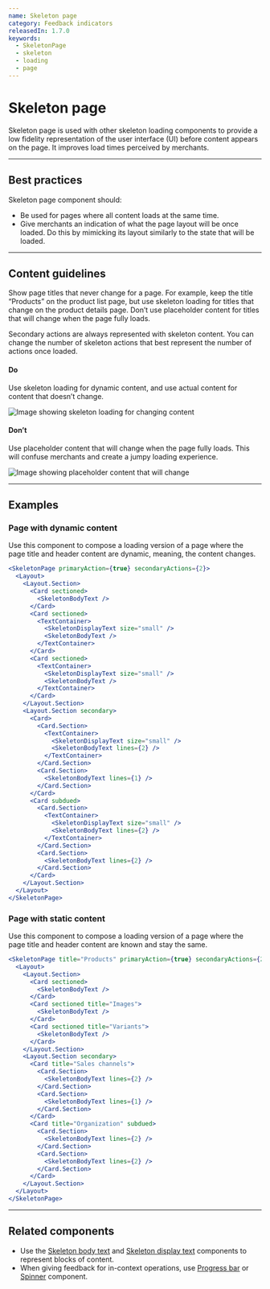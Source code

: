 ```yaml
---
name: Skeleton page
category: Feedback indicators
releasedIn: 1.7.0
keywords:
  - SkeletonPage
  - skeleton
  - loading
  - page
---
```


# Skeleton page

Skeleton page is used with other skeleton loading components to provide a low fidelity representation of the user interface (UI) before content appears on the page. It improves load times perceived by merchants.

---

## Best practices

Skeleton page component should:

- Be used for pages where all content loads at the same time.
- Give merchants an indication of what the page layout will be once loaded. Do this by mimicking its layout similarly to the state that will be loaded.

---

## Content guidelines

Show page titles that never change for a page. For example, keep the title “Products” on the product list page, but use skeleton loading for titles that change on the product details page. Don’t use placeholder content for titles that will change when the page fully loads.

Secondary actions are always represented with skeleton content. You can change the number of skeleton actions that best represent the number of actions once loaded.

<!-- usageblock -->

#### Do

Use skeleton loading for dynamic content, and use actual content for content that doesn’t change.

<div class="TypographyUsageBlockImg">

![Image showing skeleton loading for changing content](skeleton/do-use-skeleton-for-changing-content.png)

</div>

#### Don’t

Use placeholder content that will change when the page fully loads. This will confuse merchants and create a jumpy loading experience.

<div class="TypographyUsageBlockImg">

![Image showing placeholder content that will change](skeleton/dont-use-placeholder-content-that-will-change.png)

</div>

<!-- end -->

---

## Examples

### Page with dynamic content

Use this component to compose a loading version of a page where the page title and header content are dynamic, meaning, the content changes.

```jsx
<SkeletonPage primaryAction={true} secondaryActions={2}>
  <Layout>
    <Layout.Section>
      <Card sectioned>
        <SkeletonBodyText />
      </Card>
      <Card sectioned>
        <TextContainer>
          <SkeletonDisplayText size="small" />
          <SkeletonBodyText />
        </TextContainer>
      </Card>
      <Card sectioned>
        <TextContainer>
          <SkeletonDisplayText size="small" />
          <SkeletonBodyText />
        </TextContainer>
      </Card>
    </Layout.Section>
    <Layout.Section secondary>
      <Card>
        <Card.Section>
          <TextContainer>
            <SkeletonDisplayText size="small" />
            <SkeletonBodyText lines={2} />
          </TextContainer>
        </Card.Section>
        <Card.Section>
          <SkeletonBodyText lines={1} />
        </Card.Section>
      </Card>
      <Card subdued>
        <Card.Section>
          <TextContainer>
            <SkeletonDisplayText size="small" />
            <SkeletonBodyText lines={2} />
          </TextContainer>
        </Card.Section>
        <Card.Section>
          <SkeletonBodyText lines={2} />
        </Card.Section>
      </Card>
    </Layout.Section>
  </Layout>
</SkeletonPage>
```

### Page with static content

Use this component to compose a loading version of a page where the page title and header content are known and stay the same.

```jsx
<SkeletonPage title="Products" primaryAction={true} secondaryActions={2}>
  <Layout>
    <Layout.Section>
      <Card sectioned>
        <SkeletonBodyText />
      </Card>
      <Card sectioned title="Images">
        <SkeletonBodyText />
      </Card>
      <Card sectioned title="Variants">
        <SkeletonBodyText />
      </Card>
    </Layout.Section>
    <Layout.Section secondary>
      <Card title="Sales channels">
        <Card.Section>
          <SkeletonBodyText lines={2} />
        </Card.Section>
        <Card.Section>
          <SkeletonBodyText lines={1} />
        </Card.Section>
      </Card>
      <Card title="Organization" subdued>
        <Card.Section>
          <SkeletonBodyText lines={2} />
        </Card.Section>
        <Card.Section>
          <SkeletonBodyText lines={2} />
        </Card.Section>
      </Card>
    </Layout.Section>
  </Layout>
</SkeletonPage>
```

---

## Related components

- Use the [Skeleton body text](/components/feedback-indicators/skeleton-body-text) and [Skeleton display text](/components/feedback-indicators/skeleton-display-text) components to represent blocks of content.
- When giving feedback for in-context operations, use [Progress bar](/components/feedback-indicators/progress-bar) or [Spinner](/components/feedback-indicators/spinner) component.
